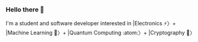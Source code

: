 ### Hello there 👀
I'm a student and software developer interested in |Electronics ⚡️〉+ |Machine Learning 🤖〉+ |Quantum Computing :atom:〉+ |Cryptography 🔐〉
